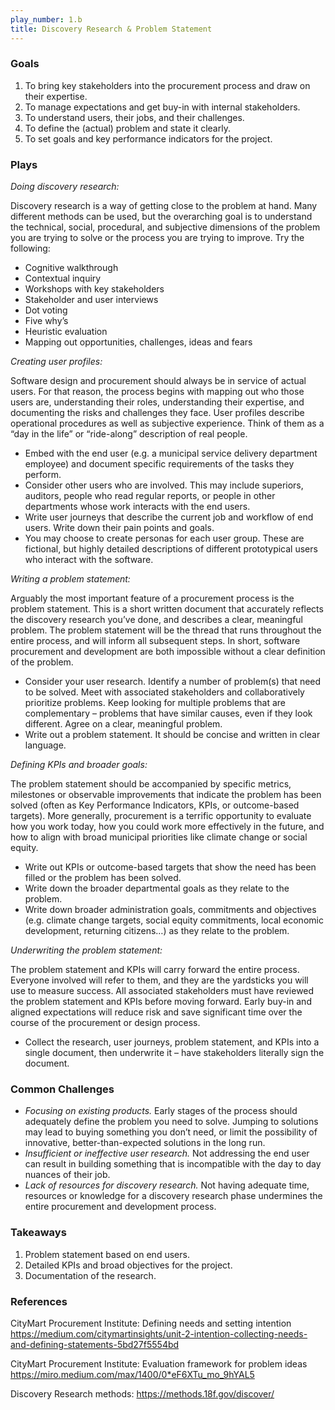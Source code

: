 ```yaml
---
play_number: 1.b
title: Discovery Research & Problem Statement
---
```


### Goals
1. To bring key stakeholders into the procurement process and draw on their expertise.
2. To manage expectations and get buy-in with internal stakeholders.
3. To understand users, their jobs, and their challenges.
4. To define the (actual) problem and state it clearly.
5. To set goals and key performance indicators for the project.

### Plays
_Doing discovery research:_

Discovery research is a way of getting close to the problem at hand. Many different methods can be used, but the overarching goal is to understand the technical, social, procedural, and subjective dimensions of the problem you are trying to solve or the process you are trying to improve. Try the following:
- Cognitive walkthrough
- Contextual inquiry
- Workshops with key stakeholders
- Stakeholder and user interviews
- Dot voting
- Five why’s
- Heuristic evaluation
- Mapping out opportunities, challenges, ideas and fears


_Creating user profiles:_ 

Software design and procurement should always be in service of actual users. For that reason, the process begins with mapping out who those users are, understanding their roles, understanding their expertise, and documenting the risks and challenges they face. User profiles describe operational procedures as well as subjective experience. Think of them as a “day in the life” or “ride-along” description of real people.
- Embed with the end user (e.g. a municipal service delivery department employee) and document specific requirements of the tasks they perform. 
- Consider other users who are involved. This may include superiors, auditors, people who read regular reports, or people in other departments whose work interacts with the end users.  
- Write user journeys that describe the current job and workflow of end users. Write down their pain points and goals.
- You may choose to create personas for each user group. These are fictional, but highly detailed descriptions of different prototypical users who interact with the software. 


_Writing a problem statement:_ 

Arguably the most important feature of a procurement process is the problem statement. This is a short written document that accurately reflects the discovery research you’ve done, and describes a clear, meaningful problem. The problem statement will be the thread that runs throughout the entire process, and will inform all subsequent steps. In short, software procurement and development are both impossible without a clear definition of the problem. 
- Consider your user research. Identify a number of problem(s) that need to be solved. Meet with associated stakeholders and collaboratively prioritize problems. Keep looking for multiple problems that are complementary – problems that have similar causes, even if they look different. Agree on a clear, meaningful problem. 
- Write out a problem statement. It should be concise and written in clear language.


_Defining KPIs and broader goals:_ 

The problem statement should be accompanied by specific metrics, milestones or observable improvements that indicate the problem has been solved (often as Key Performance Indicators, KPIs, or outcome-based targets). More generally, procurement is a terrific opportunity to evaluate how you work today, how you could work more effectively in the future, and how to align with broad municipal priorities like climate change or social equity.
- Write out KPIs or outcome-based targets that show the need has been filled or the problem has been solved.
- Write down the broader departmental goals as they relate to the problem. 
- Write down broader administration goals, commitments and objectives (e.g. climate change targets, social equity commitments, local economic development, returning citizens…) as they relate to the problem.


_Underwriting the problem statement:_

The problem statement and KPIs will carry forward the entire process. Everyone involved will refer to them, and they are the yardsticks you will use to measure success. All associated stakeholders must have reviewed the problem statement and KPIs before moving forward. Early buy-in and aligned expectations will reduce risk and save significant time over the course of the procurement or design process. 
- Collect the research, user journeys, problem statement, and KPIs into a single document, then underwrite it – have stakeholders literally sign the document.


### Common Challenges
- _Focusing on existing products._ Early stages of the process should adequately define the problem you need to solve. Jumping to solutions may lead to buying something you don’t need, or limit the possibility of innovative, better-than-expected solutions in the long run.
- _Insufficient or ineffective user research._ Not addressing the end user can result in building something that is incompatible with the day to day nuances of their job.
- _Lack of resources for discovery research._ Not having adequate time, resources or knowledge for a discovery research phase undermines the entire procurement and development process.


### Takeaways
1. Problem statement based on end users.
2. Detailed KPIs and broad objectives for the project.
3. Documentation of the research.


### References
CityMart Procurement Institute: Defining needs and setting intention
https://medium.com/citymartinsights/unit-2-intention-collecting-needs-and-defining-statements-5bd27f5554bd

CityMart Procurement Institute: Evaluation framework for problem ideas
https://miro.medium.com/max/1400/0*eF6XTu_mo_9hYAL5

Discovery Research methods: 
https://methods.18f.gov/discover/

